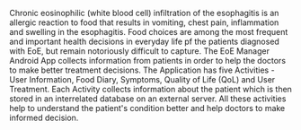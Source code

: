 Chronic eosinophilic (white blood cell) infiltration of the esophagitis is an allergic reaction to food that results in vomiting, chest pain, inflammation and swelling in the esophagitis. Food choices are among the most frequent and important health decisions in everyday life pf the patients diagnosed with EoE, but remain notoriously difficult to capture. The EoE Manager Android App collects information from patients in order to help the doctors to make better treatment decisions. The Application has five Activities - User Information, Food Diary, Symptoms, Quality of Life (QoL) and User Treatment. Each Activity collects information about the patient which is then stored in an interrelated database on an external server. All these activities help to understand the patient's condition better and help doctors to make informed decision.
